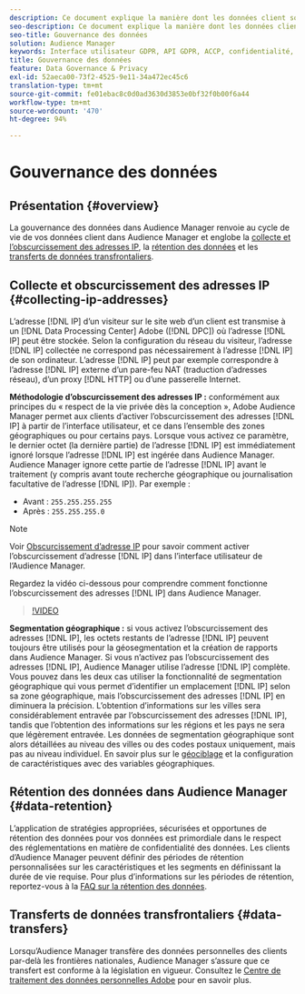 ```yaml
---
description: Ce document explique la manière dont les données client sont gérées dans Audience Manager.
seo-description: Ce document explique la manière dont les données client sont gérées dans Audience Manager.
seo-title: Gouvernance des données
solution: Audience Manager
keywords: Interface utilisateur GDPR, API GDPR, ACCP, confidentialité, consentement, obscurcissement, gouvernance
title: Gouvernance des données
feature: Data Governance & Privacy
exl-id: 52aeca00-73f2-4525-9e11-34a472ec45c6
translation-type: tm+mt
source-git-commit: fe01ebac8c0d0ad3630d3853e0bf32f0b00f6a44
workflow-type: tm+mt
source-wordcount: '470'
ht-degree: 94%

---
```


# Gouvernance des données

## Présentation {#overview}

La gouvernance des données dans Audience Manager renvoie au cycle de vie de vos données client dans Audience Manager et englobe la [collecte et l’obscurcissement des adresses IP](data-governance.md#collecting-ip-addresses), la [rétention des données](data-governance.md#data-retention) et les [transferts de données transfrontaliers](data-governance.md#data-transfers).

## Collecte et obscurcissement des adresses IP {#collecting-ip-addresses}

L’adresse [!DNL IP] d’un visiteur sur le site web d’un client est transmise à un [!DNL Data Processing Center] Adobe ([!DNL DPC]) où l’adresse [!DNL IP] peut être stockée. Selon la configuration du réseau du visiteur, l’adresse [!DNL IP] collectée ne correspond pas nécessairement à l’adresse [!DNL IP] de son ordinateur. L’adresse [!DNL IP] peut par exemple correspondre à l’adresse [!DNL IP] externe d’un pare-feu NAT (traduction d’adresses réseau), d’un proxy [!DNL HTTP] ou d’une passerelle Internet.

**Méthodologie d’obscurcissement des adresses IP :** conformément aux principes du « respect de la vie privée dès la conception », Adobe Audience Manager permet aux clients d’activer l’obscurcissement des adresses [!DNL IP] à partir de l’interface utilisateur, et ce dans l’ensemble des zones géographiques ou pour certains pays. Lorsque vous activez ce paramètre, le dernier octet (la dernière partie) de l’adresse [!DNL IP] est immédiatement ignoré lorsque l’adresse [!DNL IP] est ingérée dans Audience Manager. Audience Manager ignore cette partie de l’adresse [!DNL IP] avant le traitement (y compris avant toute recherche géographique ou journalisation facultative de l’adresse [!DNL IP]). Par exemple :

* Avant : `255.255.255.255`
* Après : `255.255.255.0`

>[!NOTE]
>
>Voir [Obscurcissement d’adresse IP](../../features/administration/ip-obfuscation.md) pour savoir comment activer l’obscurcissement d’adresse [!DNL IP] dans l’interface utilisateur de l’Audience Manager.

Regardez la vidéo ci-dessous pour comprendre comment fonctionne l’obscurcissement des adresses [!DNL IP] dans Audience Manager.

>[!VIDEO](https://video.tv.adobe.com/v/27218/)

**Segmentation géographique :** si vous activez l’obscurcissement des adresses [!DNL IP], les octets restants de l’adresse [!DNL IP] peuvent toujours être utilisés pour la géosegmentation et la création de rapports dans Audience Manager. Si vous n’activez pas l’obscurcissement des adresses [!DNL IP], Audience Manager utilise l’adresse [!DNL IP] complète. Vous pouvez dans les deux cas utiliser la fonctionnalité de segmentation géographique qui vous permet d’identifier un emplacement [!DNL IP] selon sa zone géographique, mais l’obscurcissement des adresses [!DNL IP] en diminuera la précision. L’obtention d’informations sur les villes sera considérablement entravée par l’obscurcissement des adresses [!DNL IP], tandis que l’obtention des informations sur les régions et les pays ne sera que légèrement entravée. Les données de segmentation géographique sont alors détaillées au niveau des villes ou des codes postaux uniquement, mais pas au niveau individuel. En savoir plus sur le [géociblage](../../features/traits/trait-geotarget-keys.md) et la configuration de caractéristiques avec des variables géographiques.

## Rétention des données dans Audience Manager {#data-retention}

L’application de stratégies appropriées, sécurisées et opportunes de rétention des données pour vos données est primordiale dans le respect des réglementations en matière de confidentialité des données. Les clients d’Audience Manager peuvent définir des périodes de rétention personnalisées sur les caractéristiques et les segments en définissant la durée de vie requise. Pour plus d’informations sur les périodes de rétention, reportez-vous à la [FAQ sur la rétention des données](../../faq/faq-privacy.md).

## Transferts de données transfrontaliers {#data-transfers}

Lorsqu’Audience Manager transfère des données personnelles des clients par-delà les frontières nationales, Audience Manager s’assure que ce transfert est conforme à la législation en vigueur. Consultez le [Centre de traitement des données personnelles Adobe](https://www.adobe.com/fr/privacy/eudatatransfers.html) pour en savoir plus.
